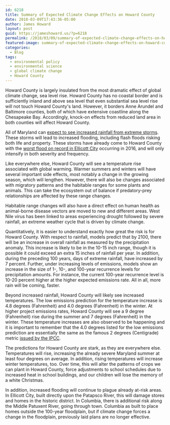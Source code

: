 ```yaml
---
id: 6218
title: Summary of Expected Climate Change Effects on Howard County
date: 2018-03-09T17:43:36-05:00
author: James Howard
layout: post
guid: https://jameshoward.us/?p=6218
permalink: /2018/03/09/summary-of-expected-climate-change-effects-on-howard-county/
featured-image: summary-of-expected-climate-change-effects-on-howard-county.jpg
categories:
  - Blog
tags:
  - environmental policy
  - environmental science
  - global climate change
  - Howard County
---
```

Howard County is largely insulated from the most dramatic effect
of global climate change, sea level rise.  Howard County has no
coastal border and is sufficiently inland and above sea level that
even substantial sea level rise will not touch Howard County's land.
However, it borders Anne Arundel and Baltimore counties, both of
which have extensive coastline along the Chesapeake Bay.  Accordingly,
knock-on effects from reduced land area in both counties will affect
Howard County.

All of Maryland can [expect to see increased rainfall from extreme
storms](http://www.mde.state.md.us/programs/Air/ClimateChange/Documents/FINAL-Chapt%202%20Impacts_web.pdf).
These storms will lead to increased flooding, including flash floods
risking both life and property.  These storms have already come to
Howard County with the [worst flood on record in Ellicott
City](https://www.washingtonpost.com/local/ellicott-city-a-town-of-many-many-floods/2016/07/31/94f05032-575e-11e6-9767-f6c947fd0cb8_story.html?utm_term=.3cbda89764d8)
occurring in 2016, and will only intensify in both severity and
frequency.

Like everywhere else, Howard County will see a temperature rise
associated with global warming.  Warmer summers and winters will
have several important side effects, most notably a change in the
growing season, which will lengthen.  However, there will also be
changes associated with migratory patterns and the habitable ranges
for some plants and animals.  This can take the ecosystem out of
balance if predatory-prey relationships are affected by these range
changes.

Habitable range changes will also have a direct effect on human
health as animal-borne disease vectors are moved to new and different
areas.  West Nile virus has been linked to areas experiencing drought
followed by severe rainfall, an extreme weather cycle that is driven
by climate change.

Quantitatively, it is easier to understand exactly how great the
risk is for Howard County.  With respect to rainfall, models predict
that by 2100, there will be an increase in overall rainfall as
measured by the precipitation anomaly. This increase is likely to
be in the 10-15 inch range, though it is possible it could exceed
an extra 15 inches of rainfall per year.  In addition, during the
preceding 100 years, days of extreme rainfall, have increased by 7
percent.  Further, under increasing levels of emissions, models
show an increase in the size of 1-, 10-, and 100-year recurrence
levels for precipitation amounts.  For instance, the current 100-year
recurrence level is 10-20 percent higher at the higher expected
emissions rate.  All in all, more rain will be coming, faster.

Beyond increased rainfall, Howard County will likely see increased
temperatures.  The low emissions prediction for the temperature
increase is 4.8 degrees (Fahrenheit) and 4.0 degrees (Fahrenheit)
in the winter.  At higher project emissions rates, Howard County
will see a 9 degree (Fahrenheit) rise during the summer and 7 degrees
(Fahrenheit) in the winter.  These temperature increases are also
observed to be happening and it is important to remember that the
4.0 degrees listed for the low emissions prediction are essentially
the same as the famous 2 degrees (Centigrade) metric [issued by the
IPCC](https://www.ipcc.ch/pdf/assessment-report/ar5/syr/AR5_SYR_FINAL_SPM.pdf).

The predictions
for Howard County are stark, as they are everywhere else.  Temperatures
will rise, increasing the already severe Maryland summer at least
four degrees on average.  In addition, rising temperatures will
increase winter temperatures, too.  Over time, this will alter the
patterns of crops we can plant in Howard County, force adjustments
to school schedules due to increased heat in school buildings, and
our children will lose the memory of a white Christmas.

In addition, increased flooding will continue to plague already
at-risk areas.  In Ellicott City, built directly upon the Patapsco
River, this will damage stores and homes in the historic district.
In Columbia, there is additional risk along the Middle Patuxent
River, going through town.  Columbia as built to place homes outside
the 100-year floodplain, but if climate change forces a change in
the floodplain, previously laid plans are no longer effective.
